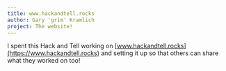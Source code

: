 ```yaml
---
title: www.hackandtell.rocks
author: Gary 'grim' Kramlich
project: The website!
---
```


I spent this Hack and Tell working on
[www.hackandtell.rocks](https://www.hackandtell.rocks) and setting it up so
that others can share what they worked on too!

